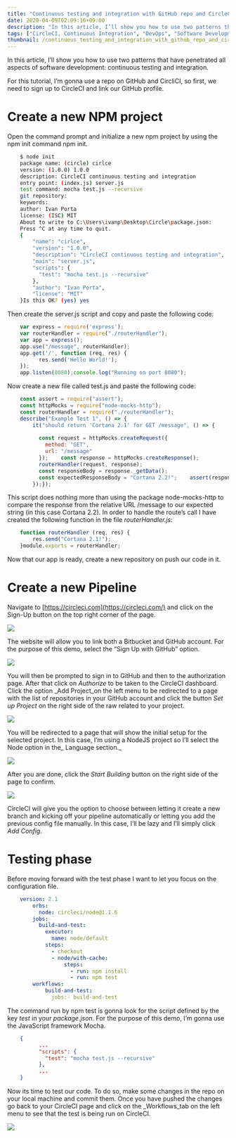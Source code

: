 ```yaml
---
title: "Continuous testing and integration with GitHub repo and CircleCI"
date: 2020-04-09T02:09:16+09:00
description: "In this article, I’ll show you how to use two patterns that have penetrated all aspects of software development: continuous testing and integration."
tags: ["CircleCI, Continuous Integration", "DevOps", "Software Development"]
thumbnail: /continuous_testing_and_integration_with_github_repo_and_circleci/0.png
---
```


In this article, I’ll show you how to use two patterns that have penetrated all aspects of software development: continuous testing and integration.

For this tutorial, I’m gonna use a repo on GitHub and CircliCI, so first, we need to sign up to CircleCI and link our GitHub profile.


# Create a new NPM project

Open the command prompt and initialize a new npm project by using the npm init command npm init.

```bash
    $ node init
    package name: (circle) cirlce
    version: (1.0.0) 1.0.0
    description: CircleCI continuous testing and integration
    entry point: (index.js) server.js
    test command: mocha test.js --recursive
    git repository:
    keywords:
    author: Ivan Porta
    license: (ISC) MIT
    About to write to C:\Users\ivanp\Desktop\Circle\package.json:
    Press ^C at any time to quit.
    {
        "name": "cirlce",
        "version": "1.0.0",
        "description": "CircleCI continuous testing and integration",
        "main": "server.js",
        "scripts": {
          "test": "mocha test.js --recursive"
        },
        "author": "Ivan Porta",
        "license": "MIT"
    }Is this OK? (yes) yes
```

Then create the server.js script and copy and paste the following code:

```js
    var express = require('express');
    var routerHandler = require("./routerHandler");
    var app = express();
    app.use("/message", routerHandler);
    app.get('/', function (req, res) {
          res.send('Hello World!');
    });
    app.listen(8080);console.log("Running on port 8080");
```

Now create a new file called test.js and paste the following code:

```js
    const assert = require("assert");
    const httpMocks = require("node-mocks-http");
    const routerHandler = require("./routerHandler");
    describe("Example Test 1", () => {
        it("should return 'Cortana 2.1' for GET /message", () => {
            
          const request = httpMocks.createRequest({
            method: "GET",
            url: "/message"
          });    const response = httpMocks.createResponse();
          routerHandler(request, response);
          const responseBody = response._getData();
          const expectedResponseBody = "Cortana 2.2!";    assert(responseBody, expectedResponseBody);
        });});
```

This script does nothing more than using the package node-mocks-http to compare the response from the relative URL /message to our expected string (in this case Cortana 2.2). In order to handle the route’s call I have created the following function in the file _routerHandler.js_:

```js
    function routerHandler (req, res) {
        res.send("Cortana 2.1!");
    }module.exports = routerHandler;
```

Now that our app is ready, create a new repository on push our code in it.


# Create a new Pipeline

Navigate to [https://circleci.com](https://circleci.com/) and click on the Sign-Up button on the top right corner of the page.

![](/continuous_testing_and_integration_with_github_repo_and_circleci/1.png)

The website will allow you to link both a Bitbucket and GitHub account. For the purpose of this demo, select the “Sign Up with GitHub” option.

![](/continuous_testing_and_integration_with_github_repo_and_circleci/2.png)

You will then be prompted to sign in to GitHub and then to the authorization page. After that click on _Authorize_ to be taken to the CircleCI dashboard. Click the option _Add Project_on the left menu to be redirected to a page with the list of repositories in your GitHub account and click the button _Set up Project_ on the right side of the raw related to your project.

![](/continuous_testing_and_integration_with_github_repo_and_circleci/3.png)

You will be redirected to a page that will show the initial setup for the selected project. In this case, I’m using a NodeJS project so I’ll select the Node option in the_ Language section._

![](h/continuous_testing_and_integration_with_github_repo_and_circleci/4.png)

After you are done, click the _Start Building_ button on the right side of the page to confirm.

![](/continuous_testing_and_integration_with_github_repo_and_circleci/5.png)

CircleCI will give you the option to choose between letting it create a new branch and kicking off your pipeline automatically or letting you add the previous config file manually. In this case, I’ll be lazy and I’ll simply click _Add Config_.


# Testing phase

Before moving forward with the test phase I want to let you focus on the configuration file.

```yaml
    version: 2.1
    	orbs:
    	  node: circleci/node@1.1.6
    	jobs:
    	  build-and-test:
    	    executor:
    	      name: node/default
    	    steps:
    	      - checkout
    	      - node/with-cache:
    	          steps:
    	            - run: npm install
    	            - run: npm test
    	workflows:
    	    build-and-test:
    	      jobs:- build-and-test
```

The command run by npm test is gonna look for the script defined by the key _test_ in your _package.json_. For the purpose of this demo, I’m gonna use the JavaScript framework Mocha.

```json
    {
    	  ...
    	  "scripts": {
    	    "test": "mocha test.js --recursive"
    	  },
    	  ...
    }
```

Now its time to test our code. To do so, make some changes in the repo on your local machine and commit them. Once you have pushed the changes go back to your CircleCI page and click on the _Workflows_tab on the left menu to see that the test is being run on CircleCI.

![](/continuous_testing_and_integration_with_github_repo_and_circleci/6.png)
